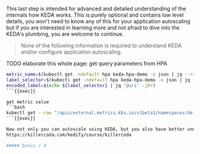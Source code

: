 This last step is intended for advanced and detailed understanding of the internals how KEDA works. This is purely optional and contains low level details, you won't need to know any of this for your application autoscaling but if you are interested in learning more and not afraid to dive into the KEDA's plumbing, you are welcome to continue.

> None of the following information is required to understand KEDA and/or configure application autoscaling.

TODO elaborate this whole page:
get query parameters from HPA
```bash
metric_name=$(kubectl get -ndefault hpa keda-hpa-demo -o json | jq --raw-output '.spec.metrics[0].external.metric.name')
label_selector=$(kubectl get -ndefault hpa keda-hpa-demo -o json | jq --raw-output '.spec.metrics[0].external.metric.selector.matchLabels | to_entries | map("\(.key)=\(.value)") | join(",")')
encoded_label=$(echo ${label_selector} | jq '@uri' -jRr)
```{{exec}}

get metric value
```bash
kubectl get --raw "/apis/external.metrics.k8s.io/v1beta1/namespaces/default/$metric_name?labelSelector=$encoded_label" | jq '.'
```{{exec}}

Now not only you can autoscale using KEDA, but you also have better understanding of how this all works! Check out our other courses at:
https://killercoda.com/kedify/course/killercoda

##### bonus / 4

